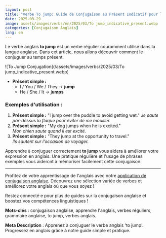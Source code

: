 ```yaml
---
layout: post 
title: "Verbe To jump: Guide de Conjugaison au Présent Indicatif pour les Débutants"
date: 2025-03-29
image: assets/images/verbs/en/2025/03/To jump_indicative_present.webp
categories: [Conjugaison Anglais]
lang: en 
---
```


Le verbe anglais **to jump** est un verbe régulier couramment utilisé dans la langue anglaise. Dans cet article, nous allons découvrir comment le conjuguer au temps présent.

![To Jump Conjugation](/assets/images/verbs/2025/03/To jump_indicative_present.webp)

- **Présent simple :**  
  - I / You / We / They → **jump**  
  - He / She / It → **jumps**

### Exemples d'utilisation :

1. **Présent simple :** "I jump over the puddle to avoid getting wet."
   _Je saute par-dessus la flaque pour éviter de me mouiller._
2. **Présent simple :** "My dog jumps when he is excited."  
   _Mon chien saute quand il est excité._
3. **Présent simple :** "They jump at the opportunity to travel."  
   _Ils sautent sur l'occasion de voyager._

Apprendre à conjuguer correctement **to jump** vous aidera à améliorer votre expression en anglais. Une pratique régulière et l'usage de phrases exemples vous aideront à mémoriser facilement cette conjugaison.

---

Profitez de votre apprentissage de l'anglais avec notre [application de conjugaison anglaise]({{site.appStore.en}}). Découvrez une sélection variée de verbes et améliorez votre anglais où que vous soyez !

Restez connecté·e pour plus de guides sur la conjugaison anglaise et boostez vos compétences linguistiques !

**Mots-clés** : conjugaison anglaise, apprendre l'anglais, verbes réguliers, grammaire anglaise, to jump, verbes anglais.

**Meta Description** : Apprenez à conjuguer le verbe anglais 'to jump'. Progressez en anglais grâce à notre guide simple et pratique.